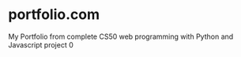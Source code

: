 # portfolio.com
My Portfolio from complete CS50 web programming with Python and Javascript project 0
